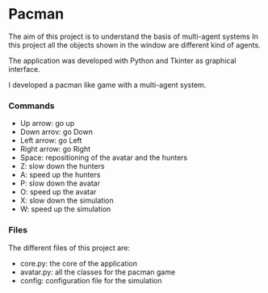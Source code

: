 # Pacman

The aim of this project is to understand the basis of multi-agent systems
In this project all the objects shown in the window are different kind of agents.

The application was developed with Python and Tkinter as graphical interface.

I developed a pacman like game with a multi-agent system.

### Commands
* Up arrow: go up
* Down arrov: go Down
* Left arrow: go Left
* Right arrow: go Right
* Space: repositioning of the avatar and the hunters
* Z: slow down the hunters
* A: speed up the hunters
* P: slow down the avatar
* O: speed up the avatar
* X: slow down the simulation
* W: speed up the simulation

### Files
The different files of this project are:
* core.py: the core of the application
* avatar.py: all the classes for the pacman game
* config: configuration file for the simulation
